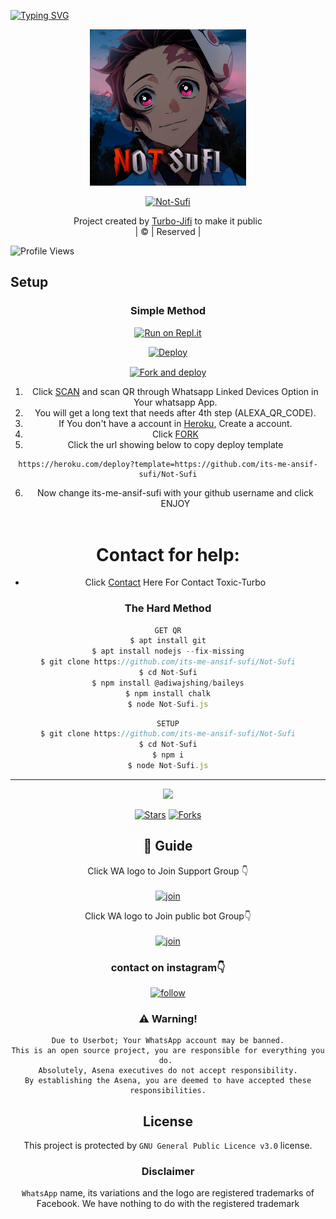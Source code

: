 [![Typing SVG](https://readme-typing-svg.herokuapp.com?font=Frutiger&color=%2336BCF7&size=32&lines=ᴡᴇʟᴄᴏᴍᴇ+ᴛᴏ+ɴᴏᴛ-ꜱᴜꜰɪ;ᴛʜɪꜱ+ʙᴏᴛ+ᴍᴀᴅᴇ+ʙy+ᴀɴꜱɪꜰ+%26+JIFI)](https://git.io/typing-svg)
<div align="center">
        <img src="not-sugi.jpg" alt="GIF" width="250" height="250"/>
</p>

<a href="#"><img title="Not-Sufi" src="https://img.shields.io/badge/Not-Sufi-green?colorA=%23ff0000&colorB=%23017e40&style=for-the-badge"></a>
</p>
  <p align="center">
</p>
</div>
<p align="center">
Project created by <a href="https://github.com/its-me-ansif-sufi">Turbo-Jifi</a> to make it public
    <br>
       | © |
        Reserved |
    <br> 
</p>

![Profile Views](https://hits.seeyoufarm.com/api/count/incr/badge.svg?url=https://github.com/its-me-ansif-sufi/Not-Sufi&title=Not-Sufi%20Views)

## Setup
<div align="center">

  ### Simple Method
 
[![Run on Repl.it](https://repl.it/badge/github/quiec/whatsAlfa)](https://replit.com/@its-me-ansif-sufi/Not-Sufi?v=1)
  

[![Deploy](https://www.herokucdn.com/deploy/button.svg)](https://heroku.com/deploy?template=https://github.com/its-me-ansif-sufi/Not-Sufi) 
        
<a href="https://github.com/its-me-ansif-sufi/Not-Sufi/fork"><img align="center" src="https://i.imgur.com/nfRl7cd.jpeg" alt="Fork and deploy" height="112" width="300" /></a>
<br>
        
1. Click [SCAN](https://replit.com/@its-me-ansif-sufi/Not-Sufi?v=1) and scan QR through Whatsapp Linked Devices Option in Your whatsapp App.
2. You will get a long text that needs after 4th step (ALEXA_QR_CODE).
3. If You don't have a account in [Heroku](https://signup.heroku.com/), Create a account.
4. Click [FORK](https://github.com/its-me-ansif-sufi/Not-Sufi/fork)
5. Click the url showing below to copy deploy template
```
https://heroku.com/deploy?template=https://github.com/its-me-ansif-sufi/Not-Sufi
``` 
6. Now change its-me-ansif-sufi with your github username and click ENJOY<br>
   <br>
# Contact for help:
   * Click [Contact](https://wa.me/916380260672?text=Need+Help🙂) Here For Contact Toxic-Turbo
 
### The Hard Method
```js
GET QR
$ apt install git
$ apt install nodejs --fix-missing
$ git clone https://github.com/its-me-ansif-sufi/Not-Sufi
$ cd Not-Sufi
$ npm install @adiwajshing/baileys
$ npm install chalk
$ node Not-Sufi.js
```
      
```js
SETUP
$ git clone https://github.com/its-me-ansif-sufi/Not-Sufi
$ cd Not-Sufi
$ npm i
$ node Not-Sufi.js
```

----

  <p align="center">
  <a href="https://github.com/its-me-ansif-sufi/Not-Sufi">
    
<a href="https://github.com/its-me-ansif-sufi/followers">
<img src="https://img.shields.io/github/repo-size/farhan-dqz/Julie-Mwol?color=green&label=Repo%20total%20size&style=plastic">
<p align="center">
<a href="https://github.com/its-me-ansif-sufi/Not-Sufi/followers"
<img title="Followers" src="https://img.shields.io/github/followers/TOXICTURBO?color=blue&style=flat-square"></a>
<a href="https://github.com/its-me-ansif-sufi/Not-Sufi/stargazers/"><img title="Stars" src="https://img.shields.io/github/stars/its-me-ansif-sufi/Not-Sufi?color=blue&style=flat-trangle"></a>
<a href="https://github.com/its-me-ansif-sufi/Not-Sufi/network/members"><img title="Forks" src="https://img.shields.io/github/forks/its-me-ansif-sufi/Not-Sufi?color=blue&style=flat-trangle"></a>
</p>

## 📢 Guide
Click WA logo to Join Support Group 👇
    <br>
<br>
  [![join](https://github.com/Alien-alfa/PublicBot/blob/main/wlogo.svg.png)](https://chat.whatsapp.com/ItBIrnVUOX8AwTTNJn21Ih)
  <div align="center">


Click WA logo to Join public bot Group👇
    <br>
<br>
  [![join](https://github.com/Alien-alfa/PublicBot/blob/main/wlogo.svg.png)](https://chat.whatsapp.com/ItBIrnVUOX8AwTTNJn21Ih)
  <div align="center">

  </div>



### contact on instagram👇

[![follow](https://i.ibb.co/zHdm4Hj/images-5-2.jpg)](https://www.instagram.com/_not_sufi_)


### ⚠️ Warning! 
```
Due to Userbot; Your WhatsApp account may be banned.
This is an open source project, you are responsible for everything you do. 
Absolutely, Asena executives do not accept responsibility.
By establishing the Asena, you are deemed to have accepted these responsibilities.
```
    
    


## License
This project is protected by `GNU General Public Licence v3.0` license.

### Disclaimer
`WhatsApp` name, its variations and the logo are registered trademarks of Facebook. We have nothing to do with the registered trademark
